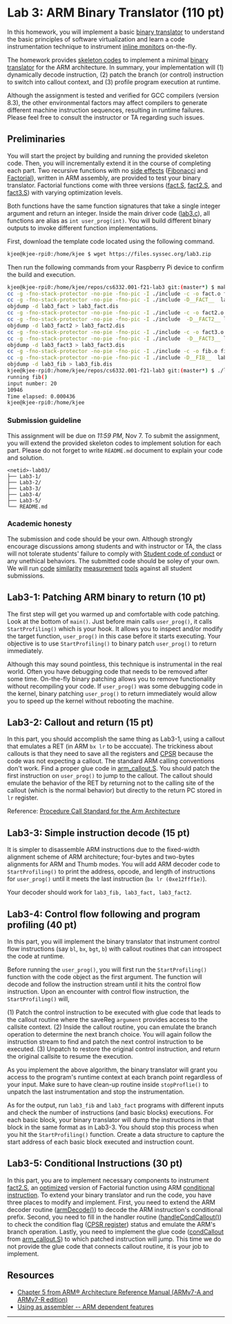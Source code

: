 # Lab 3: ARM Binary Translator (110 pt)

In this homework, you will implement a basic [binary translator] to understand the basic principles of software virtualization and learn a code
instrumentation technique to instrument [inline monitors] on-the-fly.

The homework provides [skeleton codes] to implement a minimal [binary
translator] for the ARM architecture. In summary, your implementation will (1) dynamically decode instruction, (2) patch the branch (or control) instruction to switch into callout context, and (3) profile program execution at runtime.

Although the assignment is tested and verified for GCC compilers (version 8.3), the other environmental factors may affect compilers to generate different machine instruction sequences, resulting in runtime failures. Please feel free to consult the instructor or TA regarding such issues.

## Preliminaries

You will start the project by building and running the provided skeleton
code. Then, you will incrementally extend it in the course of completing each part. Two recursive functions with no [side effects] ([Fibonacci] and
[Factorial]), written in ARM assembly, are provided to test your binary
translator. Factorial functions come with three versions ([fact.S],
[fact2.S], and [fact3.S]) with varying optimization levels.

Both functions have the same function signatures that take a single integer argument and return an integer. Inside the main driver code ([lab3.c]), all functions are alias as `int user_prog(int)`. You will build different binary outputs to invoke different function implementations.

First, download the template code located using the following command.

```bash
kjee@kjee-rpi0:/home/kjee $ wget https://files.syssec.org/lab3.zip
```
Then run the following commands from your Raspberry Pi device to confirm the build and execution. 

```bash
kjee@kjee-rpi0:/home/kjee/repos/cs6332.001-f21-lab3 git:(master*) $ make all
cc -g -fno-stack-protector -no-pie -fno-pic -I ./include -c -o fact.o fact.S
cc -g -fno-stack-protector -no-pie -fno-pic -I ./include -D__FACT__  lab3.c arm_callout.S fact.o -static -Wl,-N -o lab3_fact
objdump -d lab3_fact > lab3_fact.dis
cc -g -fno-stack-protector -no-pie -fno-pic -I ./include -c -o fact2.o fact2.S
cc -g -fno-stack-protector -no-pie -fno-pic -I ./include  -D__FACT2__ lab3.c arm_callout.S fact2.o -static -Wl,-N -o lab3_fact2
objdump -d lab3_fact2 > lab3_fact2.dis
cc -g -fno-stack-protector -no-pie -fno-pic -I ./include -c -o fact3.o fact3.S
cc -g -fno-stack-protector -no-pie -fno-pic -I ./include  -D__FACT3__ lab3.c arm_callout.S fact3.o -static -Wl,-N -o lab3_fact3
objdump -d lab3_fact3 > lab3_fact3.dis
cc -g -fno-stack-protector -no-pie -fno-pic -I ./include -c -o fib.o fib.S
cc -g -fno-stack-protector -no-pie -fno-pic -I ./include -D__FIB__  lab3.c arm_callout.S fib.o -static -Wl,-N -o lab3_fib
objdump -d lab3_fib > lab3_fib.dis
kjee@kjee-rpi0:/home/kjee/repos/cs6332.001-f21-lab3 git:(master*) $ ./lab3_fib
running fib()
input number: 20
10946
Time elapsed: 0.000436
kjee@kjee-rpi0:/home/kjee
```

### Submission guideline

This assignment will be due on *11:59 PM*, Nov 7. To submit the assignment, you will extend the provided skeleton codes to implement solution for each part.
Please do not forget to write `README.md` document to explain your code and solution.

```
<netid>-lab03/
├── Lab3-1/
├── Lab3-2/
├── Lab3-3/
├── Lab3-4/
├── Lab3-5/
└── README.md
```

### Academic honesty

The submission and code should be your own. Although strongly encourage
discussions among students and with instructor or TA, the class will not tolerate students' failure to comply with [Student code of conduct] or any unethical behaviors. The submitted code should be soley of your own. We will run [code] [similarity] [measurement] [tools] against all student submissions.

## Lab3-1: Patching ARM binary to return (10 pt)

The first step will get you warmed up and comfortable with code patching. Look at the bottom of `main()`. Just before main calls `user_prog()`, it calls `StartProfiling()` which is your hook. It allows you to inspect and/or modify the target function, `user_prog()` in this case before it starts executing. Your objective is to use `StartProfiling()` to binary patch `user_prog()` to return immediately.

Although this may sound pointless, this technique is instrumental in the real world. Often you have debugging code that needs to be removed after some time. On-the-fly binary patching allows you to remove functionality without recompiling your code. If `user_prog()` was some debugging code in the kernel, binary patching `user_prog()` to return immediately would allow you to speed up the kernel without rebooting the machine.

## Lab3-2: Callout and return (15 pt)

In this part, you should accomplish the same thing as Lab3-1, using a callout that emulates a RET (in ARM `bx lr` to be acccuate). The trickiness about callouts is that they need to save all the registers and [CPSR][CPSR register] because the code was not expecting a callout. The standard ARM calling conventions don't work. Find a proper glue code in [arm_callout.S]. You should patch the first instruction on `user_prog()` to jump to the callout. The callout should emulate the behavior of the RET by returning not to the calling site of the callout (which is the normal behavior) but directly to the return PC stored in `lr` register.

Reference: [Procedure Call Standard for the Arm Architecture](https://files.syssec.org/IHI0042J_2020Q2_aapcs32.pdf)

## Lab3-3: Simple instruction decode (15 pt)

It is simpler to disassemble ARM instructions due to the fixed-width alignment scheme of ARM architecture; four-bytes and two-bytes alignments for ARM and Thumb modes. You will add ARM decoder code to `StartProfiling()` to print the address, opcode, and length of instructions for `user_prog()` until it meets the last instruction (`bx lr (0xe12fff1e)`).

Your decoder should work for `lab3_fib, lab3_fact, lab3_fact2`. 

## Lab3-4: Control flow following and program profiling (40 pt)

In this part, you will implement the binary translator that instrument control flow instructions (say `bl`, `bx`, `bgt`, `b`) with callout routines that can introspect the code at runtime. 

Before running the `user_prog()`, you will first run the `StartProfiling()` function with the code object as the first argument. The function will decode and follow the instruction stream until it hits the control flow instruction.  Upon an encounter with control flow instruction, the `StartProfiling()` will, 

(1) Patch the control instruction to be executed with glue code that leads to the callout routine where the saveReg `argument` provides access to the callsite context. 
(2)  Inside the callout routine, you can emulate the branch operation to determine the next branch choice. You will again follow the instruction stream to find and patch the next control instruction to be executed.
(3) Unpatch to restore the original control instruction, and return the original callsite to resume the execution.

As you implement the above algorithm, the binary translator will grant you access to the program's runtime context at each branch point regardless of your input. Make sure to have clean-up routine inside `stopProflie()` to unpatch the last instrumentation and stop the instrumentation.

As for the output, run `lab3_fib` and `lab3_fact` programs with different inputs and check the number of instructions (and basic blocks) executions. For each basic block, your binary translator will dump the instructions in that block in the same format as in Lab3-3. You should stop this process when you hit the `StartProfiling()` function. Create a data structure to capture the start address of each basic block executed and instruction count.

## Lab3-5: Conditional Instructions (30 pt)

In this part, you are to implement necessary components to instrument [fact2.S], an [optimized] version of Factorial function using ARM [conditional instruction]. To extend your binary translator and run the code, you have three places to modify and implement. First, you need to extend the ARM decoder routine ([armDecode()]) to decode the ARM instruction's conditional prefix. Second, you need to fill in the handler routine ([handleCondCallout()]) to check the condition flag ([CPSR register]) status and emulate the ARM's branch operation. Lastly, you need to implement the glue code ([condCallout] from [arm_callout.S]) to which patched instruction will jump. This time we do not provide the glue code that connects callout routine, it is your job to implement. 
    
## Resources

* [Chapter 5 from ARM® Architecture Reference Manual (ARMv7-A and ARMv7-R edition)](https://files.syssec.org/ARMv7-M_ARM.pdf)
* [Using as assembler -- ARM dependent features](https://sourceware.org/binutils/docs/as/ARM_002dDependent.html#ARM_002dDependent)

----
[handleCondCallout()]:https://gitlab.syssec.org/utd-classes/CS6332.001-f21-Lab3/-/blob/main/lab3.c#L57
[condCallout]:https://gitlab.syssec.org/utd-classes/CS6332.001-f21-Lab3/-/blob/main/arm_callout.S#L74
[armDecode()]:https://gitlab.syssec.org/utd-classes/CS6332.001-f21-Lab3/-/blob/main/lab3.c#L24
[CPSR register]:https://www.keil.com/pack/doc/CMSIS/Core_A/html/group__CMSIS__CPSR.html

[binary translator]:https://dl.acm.org/doi/10.1145/3321705.3329819
[skeleton codes]:https://files.syssec.org/lab3.zip
[side effects]:https://en.wikipedia.org/wiki/Side_effect_(computer_science)
[Fibonacci]:https://en.wikipedia.org/wiki/Fibonacci_number
[Factorial]:https://en.wikipedia.org/wiki/Factorial
[fact.S]:https://gitlab.syssec.org/utd-classes/CS6332.001-f21-Lab3/-/blob/main/fact1.S
[fact2.S]:https://gitlab.syssec.org/utd-classes/CS6332.001-f21-Lab3/-/blob/main/fact2.S
[fact3.S]:https://gitlab.syssec.org/utd-classes/CS6332.001-f21-Lab3/-/blob/main/fact3.S
[arm_callout.S]:https://gitlab.syssec.org/utd-classes/CS6332.001-f21-Lab3/-/blob/main/arm_callout.S
[lab3.c]:https://gitlab.syssec.org/utd-classes/CS6332.001-f21-Lab3/-/blob/main/lab3.c
[conditional instruction]:https://developer.arm.com/documentation/dui0068/b/ARM-Instruction-Reference/Conditional-execution
[Student code of conduct]:https://policy.utdallas.edu/utdsp5003

[code]:https://theory.stanford.edu/~aiken/moss/
[similarity]:https://en.wikipedia.org/wiki/Content_similarity_detection
[measurement]:https://github.com/genchang1234/How-to-cheat-in-computer-science-101
[tools]:https://ieeexplore.ieee.org/document/5286623
[optimized]:https://www.sciencedirect.com/topics/computer-science/conditional-execution
[inline monitors]:https://files.syssec.org/0907-mm.pdf
